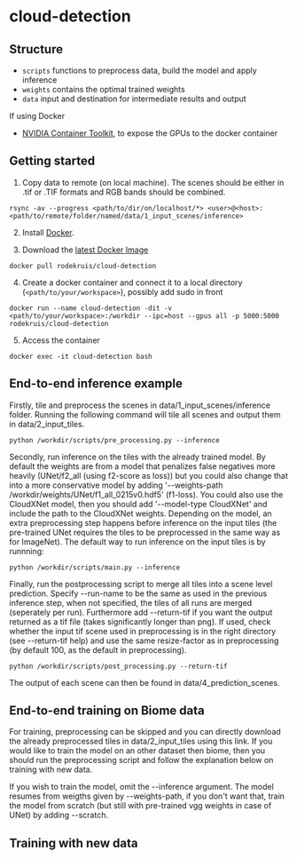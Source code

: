 # cloud-detection







## Structure
* `scripts` functions to preprocess data, build the model and apply inference
* `weights` contains the optimal trained weights
* `data` input and destination for intermediate results and output



If using Docker
* [NVIDIA Container Toolkit](https://docs.nvidia.com/datacenter/cloud-native/container-toolkit/install-guide.html), to expose the GPUs to the docker container








## Getting started
1. Copy data to remote (on local machine). The scenes should be either in .tif or .TIF formats and RGB bands should be combined.
```
rsync -av --progress <path/to/dir/on/localhost/*> <user>@<host>:<path/to/remote/folder/named/data/1_input_scenes/inference> 
```

2. Install [Docker](https://www.docker.com/get-started).

3. Download the [latest Docker Image](https://hub.docker.com/r/rodekruis/automated-building-detection)
```
docker pull rodekruis/cloud-detection
```
4. Create a docker container and connect it to a local directory (`<path/to/your/workspace>`), possibly add sudo in front
```
docker run --name cloud-detection -dit -v <path/to/your/workspace>:/workdir --ipc=host --gpus all -p 5000:5000 rodekruis/cloud-detection
```
5. Access the container
```
docker exec -it cloud-detection bash
```




## End-to-end inference example
Firstly, tile and preprocess the scenes in data/1_input_scenes/inference folder. Running the following command will tile all scenes and output them in data/2_input_tiles.
```
python /workdir/scripts/pre_processing.py --inference
```

Secondly, run inference on the tiles with the already trained model. By default the weights are from a model that penalizes false negatives more heavily (UNet/f2_all (using f2-score as loss)) but you could also change that into a more conservative model by adding '--weights-path /workdir/weights/UNet/f1_all_0215v0.hdf5' (f1-loss). You could also use the CloudXNet model, then you should add '--model-type CloudXNet' and include the path to the CloudXNet weights. Depending on the model, an extra preprocessing step happens before inference on the input tiles (the pre-trained UNet requires the tiles to be preprocessed in the same way as for ImageNet). The default way to run inference on the input tiles is by runnning:


```
python /workdir/scripts/main.py --inference 
```


Finally, run the postprocessing script to merge all tiles into a scene level prediction. Specify --run-name to be the same as used in the previous inference step, when not specified, the tiles of all runs are merged (seperately per run). Furthermore add --return-tif if you want the output returned as a tif file (takes significantly longer than png). If used, check whether the input tif scene used in preprocessing is in the right directory (see --return-tif help) and use the same resize-factor as in preprocessing (by default 100, as the default in preprocessing).
```
python /workdir/scripts/post_processing.py --return-tif 
```

The output of each scene can then be found in data/4_prediction_scenes.




## End-to-end training on Biome data

For training, preprocessing can be skipped and you can directly download the already preprocessed tiles in data/2_input_tiles using this link. If you would like to train the model on an other dataset then biome, then you should run the preprocessing script and follow the explanation below on training with new data.

If you wish to train the model, omit the --inference argument. The model resumes from weigths given by --weights-path, if you don't want that, train the model from scratch (but still with pre-trained vgg weights in case of UNet) by adding --scratch.





## Training with new data


